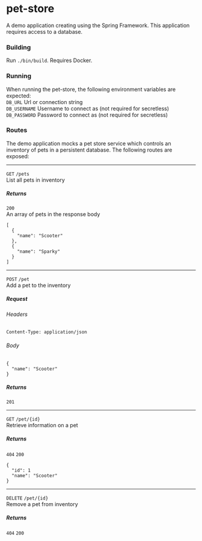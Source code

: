 # pet-store
A demo application creating using the Spring Framework. This application requires access to a database.

### Building
Run `./bin/build`. Requires Docker.

### Running
When running the pet-store, the following environment variables are expected:  
`DB_URL` Url or connection string  
`DB_USERNAME` Username to connect as (not required for secretless)  
`DB_PASSWORD` Password to connect as (not required for secretless)  

### Routes
The demo application mocks a pet store service which controls an inventory of pets in a persistent database. The following routes are exposed:

---
`GET` `/pets`  
List all pets in inventory
##### Returns
`200`  
An array of pets in the response body
```
[
  {
    "name": "Scooter"
  },
  {
    "name": "Sparky"
  }
]
```

---
`POST` `/pet`  
Add a pet to the inventory
##### Request
###### Headers
`Content-Type: application/json`
###### Body
```
{
  "name": "Scooter"
}
```
##### Returns
`201`

---
`GET` `/pet/{id}`  
Retrieve information on a pet
##### Returns
`404`
`200`
```
{
  "id": 1
  "name": "Scooter"
}
```
---
`DELETE` `/pet/{id}`  
Remove a pet from inventory
##### Returns
`404`
`200`